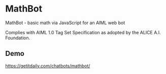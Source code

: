 # MathBot

MathBot - basic math via JavaScript for an AIML web bot 

Complies with AIML 1.0 Tag Set Specification as adopted by the ALICE A.I. Foundation.          

## Demo

https://getitdaily.com/chatbots/mathbot/
